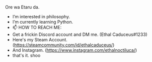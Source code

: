 Ore wa Etaru da.
- I’m interested in philosophy.
- I’m currently learning Python.
- 📫 HOW TO REACH ME:
- Get a frickin Discord account and DM me. (Ethal Caduceus#1233)
- Here's my Steam Account. (https://steamcommunity.com/id/ethalcaduceus/)
- And Instagram. (https://www.instagram.com/ethalnoctiluca/)
- that's it. shoo
